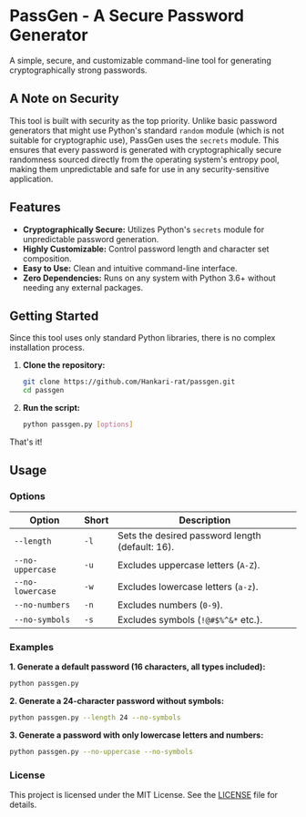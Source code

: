 # PassGen - A Secure Password Generator

A simple, secure, and customizable command-line tool for generating cryptographically strong passwords.

## A Note on Security

This tool is built with security as the top priority. Unlike basic password generators that might use Python's standard `random` module (which is not suitable for cryptographic use), PassGen uses the `secrets` module. This ensures that every password is generated with cryptographically secure randomness sourced directly from the operating system's entropy pool, making them unpredictable and safe for use in any security-sensitive application.

## Features

- **Cryptographically Secure:** Utilizes Python's `secrets` module for unpredictable password generation.
- **Highly Customizable:** Control password length and character set composition.
- **Easy to Use:** Clean and intuitive command-line interface.
- **Zero Dependencies:** Runs on any system with Python 3.6+ without needing any external packages.

## Getting Started

Since this tool uses only standard Python libraries, there is no complex installation process.

1.  **Clone the repository:**
    ```bash
    git clone https://github.com/Hankari-rat/passgen.git
    cd passgen
    ```

2.  **Run the script:**
    ```bash
    python passgen.py [options]
    ```

That's it!

## Usage

### Options

| Option             | Short | Description                                     |
| ------------------ | ----- | ----------------------------------------------- |
| `--length`         | `-l`  | Sets the desired password length (default: 16). |
| `--no-uppercase`   | `-u`  | Excludes uppercase letters (`A-Z`).             |
| `--no-lowercase`   | `-w`  | Excludes lowercase letters (`a-z`).             |
| `--no-numbers`     | `-n`  | Excludes numbers (`0-9`).                       |
| `--no-symbols`     | `-s`  | Excludes symbols (`!@#$%^&*` etc.).             |

### Examples

**1. Generate a default password (16 characters, all types included):**
```bash
python passgen.py
```

**2. Generate a 24-character password without symbols:**
```bash
python passgen.py --length 24 --no-symbols
```
  
**3. Generate a password with only lowercase letters and numbers:**
```bash
python passgen.py --no-uppercase --no-symbols
```
  

### License

This project is licensed under the MIT License. See the [LICENSE](LICENSE) file for details.
